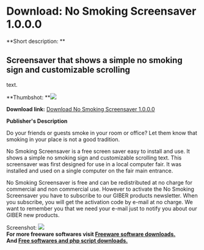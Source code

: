 # Download: No Smoking Screensaver 1.0.0.0

**Short description: **

## Screensaver that shows a simple no smoking sign and customizable scrolling
text.

  
**Thumbshot: **![](http://www.freewarefiles.com/screenshot/nosmokingsaver_md.gif)   
  
**Download link:** [Download No Smoking Screensaver 1.0.0.0](http://freesoftwares.boysofts.com/No-Smoking-Screensaver_program_18063.html)  
  

**Publisher's Description**  
  

Do your friends or guests smoke in your room or office? Let them know that
smoking in your place is not a good tradition.

No Smoking Screensaver is a free screen saver easy to install and use. It
shows a simple no smoking sign and customizable scrolling text. This
screensaver was first designed for use in a local computer fair. It was
installed and used on a single computer on the fair main entrance.

No Smoking Screensaver is free and can be redistributed at no charge for
commercial and non commercial use. However to activate the No Smoking
Screensaver you have to subscribe to our GIBER products newsletter. When you
subscribe, you will get the activation code by e-mail at no charge. We want to
remember you that we need your e-mail just to notify you about our GIBER new
products.

  
  
Screenshot: ![](http://www.freewarefiles.com/screenshot/nosmokingsaver.gif)  
**For more freeware softwares visit [Freeware software downloads.](http://freesoftwares.boysofts.com/)**   
**And [Free softwares and php script downloads.](http://www.boysofts.com/)**

